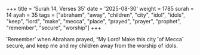 +++
title = 'Surah 14, Verses 35'
date = '2025-08-30'
weight = 1785
surah = 14
ayah = 35
tags = ["abraham", "away", "children", "city", "idol", "idols", "keep", "lord", "make", "mecca", "place", "prayed", "prayer", "prophet", "remember", "secure", "worship"]
+++

˹Remember˺ when Abraham prayed, “My Lord! Make this city ˹of Mecca˺ secure, and keep me and my children away from the worship of idols.